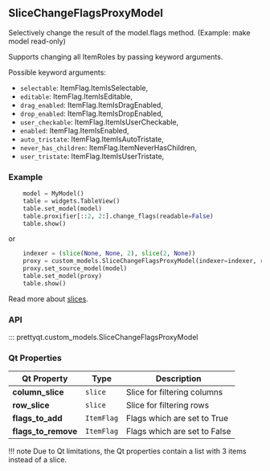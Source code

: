 ## SliceChangeFlagsProxyModel

Selectively change the result of the model.flags method. (Example: make model read-only)

Supports changing all ItemRoles by passing keyword arguments.

Possible keyword arguments:
- `selectable`: ItemFlag.ItemIsSelectable,
- `editable`: ItemFlag.ItemIsEditable,
- `drag_enabled`: ItemFlag.ItemIsDragEnabled,
- `drop_enabled`: ItemFlag.ItemIsDropEnabled,
- `user_checkable`: ItemFlag.ItemIsUserCheckable,
- `enabled`: ItemFlag.ItemIsEnabled,
- `auto_tristate`: ItemFlag.ItemIsAutoTristate,
- `never_has_children`: ItemFlag.ItemNeverHasChildren,
- `user_tristate`: ItemFlag.ItemIsUserTristate,



### Example

```py
    model = MyModel()
    table = widgets.TableView()
    table.set_model(model)
    table.proxifier[::2, 2:].change_flags(readable=False)
    table.show()
```

or

```py
    indexer = (slice(None, None, 2), slice(2, None))
    proxy = custom_models.SliceChangeFlagsProxyModel(indexer=indexer, readable=False)
    proxy.set_source_model(model)
    table.set_model(proxy)
    table.show()
```

Read more about [slices](https://docs.python.org/3/library/functions.html#slice).

### API

::: prettyqt.custom_models.SliceChangeFlagsProxyModel

### Qt Properties

| Qt Property         | Type       | Description                  |
| --------------------|------------| ---------------------------- |
| **column_slice**    | `slice`    | Slice for filtering columns  |
| **row_slice**       | `slice`    | Slice for filtering rows     |
| **flags_to_add**    | `ItemFlag` | Flags which are set to True  |
| **flags_to_remove** | `ItemFlag` | Flags which are set to False |

!!! note
    Due to Qt limitations, the Qt properties contain a list with 3 items instead of a slice.
